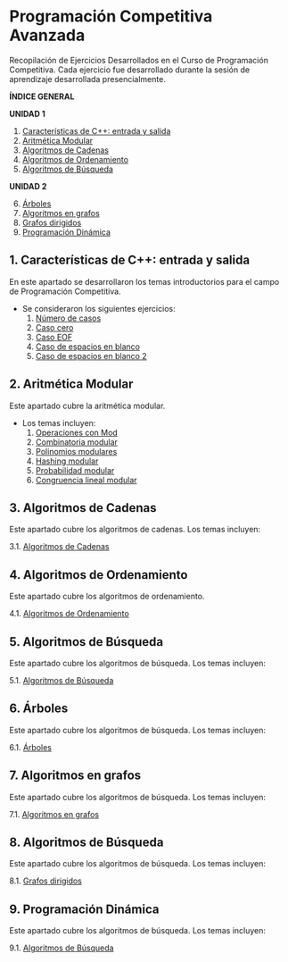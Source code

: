 # Programación Competitiva Avanzada

Recopilación de Ejercicios Desarrollados en el Curso de Programación Competitiva. Cada ejercicio fue desarrollado durante la sesión de aprendizaje desarrollada presencialmente.

**ÍNDICE GENERAL**

**UNIDAD 1**

1. [Características de C++: entrada y salida](#session1)
2. [Aritmética Modular](#session2)
3. [Algoritmos de Cadenas](#session3)
4. [Algoritmos de Ordenamiento](#session4)
5. [Algoritmos de Búsqueda](#session5)

**UNIDAD 2**

6. [Árboles](#session6)
7. [Algoritmos en grafos](#session7)
8. [Grafos dirigidos](#session8)
9. [Programación Dinámica](#session9)

## 1. Características de C++: entrada y salida<a name="session1"></a>

En este apartado se desarrollaron los temas introductorios para el campo de Programación Competitiva.

- Se consideraron los siguientes ejercicios:
  1. [Número de casos](Ch01_IOTypes/1.Num_cases.cpp)
  2. [Caso cero](Ch01_IOTypes/2.Zero_case.cpp)
  3. [Caso EOF](Ch01_IOTypes/3.EOF_case.cpp)
  4. [Caso de espacios en blanco](Ch01_IOTypes/4.Blank_case.cpp)
  5. [Caso de espacios en blanco 2](Ch01_IOTypes/5.Blank_case_2.cpp)

## 2. Aritmética Modular<a name="session2"></a>

Este apartado cubre la aritmética modular.

- Los temas incluyen:
  1. [Operaciones con Mod](CH02_ModularArithmetic/ModOperations.cpp)
  2. [Combinatoria modular](CH02_ModularArithmetic/ModCombinatory.cpp)
  3. [Polinomios modulares](CH02_ModularArithmetic/ModPoli.cpp)
  4. [Hashing modular](CH02_ModularArithmetic/ModHashing.cpp`)
  5. [Probabilidad modular](CH02_ModularArithmetic/ModProbability.cpp)
  6. [Congruencia lineal modular](CH02_ModularArithmetic/ModLinearCongruency.cpp)

## 3. Algoritmos de Cadenas<a name="session3"></a>

Este apartado cubre los algoritmos de cadenas. Los temas incluyen:

3.1. [Algoritmos de Cadenas](Ch03_StringsAlgorithms/)

## 4. Algoritmos de Ordenamiento<a name="session4"></a>

Este apartado cubre los algoritmos de ordenamiento.

4.1. [Algoritmos de Ordenamiento](CH04_SortingAlgorithms)

## 5. Algoritmos de Búsqueda<a name="session5"></a>

Este apartado cubre los algoritmos de búsqueda. Los temas incluyen:

5.1. [Algoritmos de Búsqueda](CH05_Searching)

## 6. Árboles<a name="session6"></a>

Este apartado cubre los algoritmos de búsqueda. Los temas incluyen:

6.1. [Árboles](S06_Arboles)

## 7. Algoritmos en grafos<a name="session7"></a>

Este apartado cubre los algoritmos de búsqueda. Los temas incluyen:

7.1. [Algoritmos en grafos](S07_Algoritmos_en_grafos)

## 8. Algoritmos de Búsqueda<a name="session8"></a>

Este apartado cubre los algoritmos de búsqueda. Los temas incluyen:

8.1. [Grafos dirigidos](S08_Grafos_Dirigidos)

## 9. Programación Dinámica<a name="session9"></a>

Este apartado cubre los algoritmos de búsqueda. Los temas incluyen:

9.1. [Algoritmos de Búsqueda](S09_Programacion_Dinamica)
